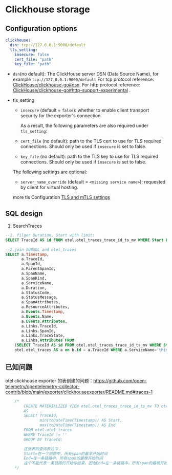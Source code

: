 # Clickhouse storage

## Configuration options

```yaml
clickhouse:
  dsn: tcp://127.0.0.1:9000/default
  tls_setting:
    insecure: false
    cert_file: "path"
    key_file: "path"
```
- `dsn`(no default): The ClickHouse server DSN (Data Source Name), for
  example `tcp://127.0.0.1:9000/default`
  For tcp protocol reference: [ClickHouse/clickhouse-go#dsn](https://github.com/ClickHouse/clickhouse-go#dsn).
  For http protocol
  reference: [ClickHouse/clickhouse-go#http-support-experimental](https://github.com/ClickHouse/clickhouse-go/tree/main#http-support-experimental)
  .
- tls_setting
  - `insecure` (default = `false`): whether to enable client transport security for
    the exporter's connection.
  
    As a result, the following parameters are also required under `tls_setting`:

  - `cert_file` (no default): path to the TLS cert to use for TLS required connections. Should
  only be used if `insecure` is set to false.
  - `key_file` (no default): path to the TLS key to use for TLS required connections. Should
  only be used if `insecure` is set to false.
 
  The following settings are optional:

  - `server_name_override` (default = `<missing service name>`): requested by client for virtual hosting.

  more tls Configuration [TLS and mTLS settings](https://github.com/open-telemetry/opentelemetry-collector/blob/main/config/configtls/README.md)


## SQL design
1. SearchTraces
```sql
--1. filger Duration, Start with limit:  
SELECT TraceId AS id FROM otel.otel_traces_trace_id_ts_mv WHERE Start BETWEEN '2022-10-23 23:56:18' AND '2022-10-23 23:56:21' AND (End - Start) BETWEEN 20000000 AND 100000000 ORDER BY Start DESC LIMIT 20
                                                                                                                                                                               
--2.join SUBSQL and otel_traces
SELECT a.Timestamp,
       a.TraceId,
       a.SpanId,
       a.ParentSpanId,
       a.SpanName,
       a.SpanKind,
       a.ServiceName,
       a.Duration,
       a.StatusCode,
       a.StatusMessage,
       a.SpanAttributes,
       a.ResourceAttributes,
       a.Events.Timestamp,
       a.Events.Name,
       a.Events.Attributes,
       a.Links.TraceId,
       a.Links.SpanId,
       a.Links.TraceState,
       a.Links.Attributes FROM
    (SELECT TraceId AS id FROM otel.otel_traces_trace_id_ts_mv WHERE Start BETWEEN '2022-10-23 23:56:18' AND '2022-10-23 23:56:21' AND (End - Start) BETWEEN 20000000 AND 100000000 ORDER BY Start DESC LIMIT 20) AS b JOIN
    otel.otel_traces AS a on b.id = a.TraceId WHERE a.ServiceName='this service [9]' AND a.SpanName='HTTP PUT' AND a.SpanAttributes['Tag_a']='tag_a_value' AND a.SpanAttributes['Tag_b']='tag_b_value'

```

## 已知问题
otel clickhouse exporter 的表创建的问题：https://github.com/open-telemetry/opentelemetry-collector-contrib/blob/main/exporter/clickhouseexporter/README.md#traces-1
```sql
	/*
		CREATE MATERIALIZED VIEW otel.otel_traces_trace_id_ts_mv TO otel.otel_traces_trace_id_ts
		AS
		SELECT TraceId,
		       min(toDateTime(Timestamp)) AS Start,
		       max(toDateTime(Timestamp)) AS End
		FROM otel.otel_traces
		WHERE TraceId != ''
		GROUP BY TraceId;

		这张表的查询表达中：
		Start=在一个链路中，所有span的最早开始时间
		End=在一条链路中，所有span的最晚开始时间
		这个不能代表一条链路的开始与结束，因为End=在一条链路中，所有span的最晚开始时间+这个span的duration
	*/
```